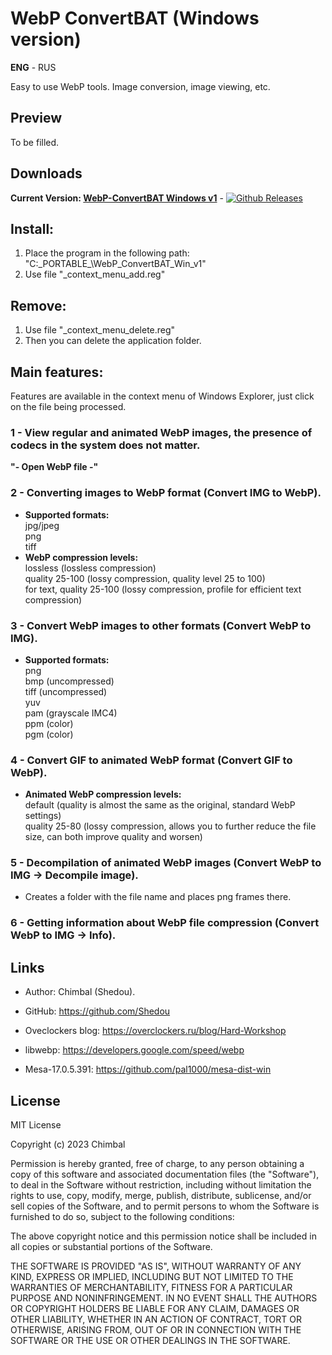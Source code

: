 # WebP ConvertBAT (Windows version)
**ENG** - RUS

Easy to use WebP tools. Image conversion, image viewing, etc.

## Preview
To be filled.

## Downloads
**Current Version: [WebP-ConvertBAT Windows v1](https://github.com/Shedou/WebP-ConvertBAT/releases/tag/r1_win)** - [![Github Releases](https://img.shields.io/github/downloads/Shedou/WebP-ConvertBAT/r1_win/total.svg)](https://github.com/Shedou/WebP-ConvertBAT/releases/tag/r1_win)

## Install:
1) Place the program in the following path: "C:\_PORTABLE_\WebP_ConvertBAT_Win_v1"
2) Use file "_context_menu_add.reg"

## Remove:
1) Use file "_context_menu_delete.reg"
2) Then you can delete the application folder.

## Main features:
Features are available in the context menu of Windows Explorer, just click on the file being processed.
### 1 - View regular and animated WebP images, the presence of codecs in the system does not matter.
**"- Open WebP file -"**

### 2 - Converting images to WebP format (Convert IMG to WebP).
- **Supported formats:**\
  jpg/jpeg\
  png\
  tiff
- **WebP compression levels:**\
  lossless (lossless compression)\
  quality 25-100 (lossy compression, quality level 25 to 100)\
  for text, quality 25-100 (lossy compression, profile for efficient text compression)

### 3 - Convert WebP images to other formats (Convert WebP to IMG).
- **Supported formats:**\
  png\
  bmp (uncompressed)\
  tiff (uncompressed)\
  yuv\
  pam (grayscale IMC4)\
  ppm (color)\
  pgm (color)
 
### 4 - Convert GIF to animated WebP format (Convert GIF to WebP).
- **Animated WebP compression levels:**\
  default (quality is almost the same as the original, standard WebP settings)\
  quality 25-80 (lossy compression, allows you to further reduce the file size, can both improve quality and worsen)

### 5 - Decompilation of animated WebP images (Convert WebP to IMG -> Decompile image).
- Creates a folder with the file name and places png frames there.

### 6 - Getting information about WebP file compression (Convert WebP to IMG -> Info).

## Links
- Author: Chimbal (Shedou).
- GitHub: https://github.com/Shedou
- Oveclockers blog: https://overclockers.ru/blog/Hard-Workshop

- libwebp: https://developers.google.com/speed/webp
- Mesa-17.0.5.391: https://github.com/pal1000/mesa-dist-win

## License
MIT License

Copyright (c) 2023 Chimbal

Permission is hereby granted, free of charge, to any person obtaining a copy
of this software and associated documentation files (the "Software"), to deal
in the Software without restriction, including without limitation the rights
to use, copy, modify, merge, publish, distribute, sublicense, and/or sell
copies of the Software, and to permit persons to whom the Software is
furnished to do so, subject to the following conditions:

The above copyright notice and this permission notice shall be included in all
copies or substantial portions of the Software.

THE SOFTWARE IS PROVIDED "AS IS", WITHOUT WARRANTY OF ANY KIND, EXPRESS OR
IMPLIED, INCLUDING BUT NOT LIMITED TO THE WARRANTIES OF MERCHANTABILITY,
FITNESS FOR A PARTICULAR PURPOSE AND NONINFRINGEMENT. IN NO EVENT SHALL THE
AUTHORS OR COPYRIGHT HOLDERS BE LIABLE FOR ANY CLAIM, DAMAGES OR OTHER
LIABILITY, WHETHER IN AN ACTION OF CONTRACT, TORT OR OTHERWISE, ARISING FROM,
OUT OF OR IN CONNECTION WITH THE SOFTWARE OR THE USE OR OTHER DEALINGS IN THE
SOFTWARE.
